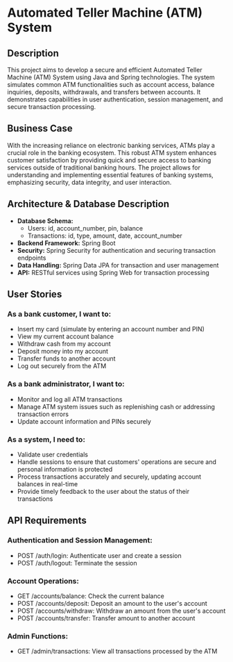 # Automated Teller Machine (ATM) System

## Description
This project aims to develop a secure and efficient Automated Teller Machine (ATM) System using Java and Spring technologies. The system simulates common ATM functionalities such as account access, balance inquiries, deposits, withdrawals, and transfers between accounts. It demonstrates capabilities in user authentication, session management, and secure transaction processing.

## Business Case
With the increasing reliance on electronic banking services, ATMs play a crucial role in the banking ecosystem. This robust ATM system enhances customer satisfaction by providing quick and secure access to banking services outside of traditional banking hours. The project allows for understanding and implementing essential features of banking systems, emphasizing security, data integrity, and user interaction.

## Architecture & Database Description
- **Database Schema:**
    - Users: id, account_number, pin, balance
    - Transactions: id, type, amount, date, account_number
- **Backend Framework:** Spring Boot
- **Security:** Spring Security for authentication and securing transaction endpoints
- **Data Handling:** Spring Data JPA for transaction and user management
- **API:** RESTful services using Spring Web for transaction processing

## User Stories
### As a bank customer, I want to:
- Insert my card (simulate by entering an account number and PIN)
- View my current account balance
- Withdraw cash from my account
- Deposit money into my account
- Transfer funds to another account
- Log out securely from the ATM

### As a bank administrator, I want to:
- Monitor and log all ATM transactions
- Manage ATM system issues such as replenishing cash or addressing transaction errors
- Update account information and PINs securely

### As a system, I need to:
- Validate user credentials
- Handle sessions to ensure that customers' operations are secure and personal information is protected
- Process transactions accurately and securely, updating account balances in real-time
- Provide timely feedback to the user about the status of their transactions

## API Requirements
### Authentication and Session Management:
- POST /auth/login: Authenticate user and create a session
- POST /auth/logout: Terminate the session

### Account Operations:
- GET /accounts/balance: Check the current balance
- POST /accounts/deposit: Deposit an amount to the user's account
- POST /accounts/withdraw: Withdraw an amount from the user's account
- POST /accounts/transfer: Transfer amount to another account

### Admin Functions:
- GET /admin/transactions: View all transactions processed by the ATM



